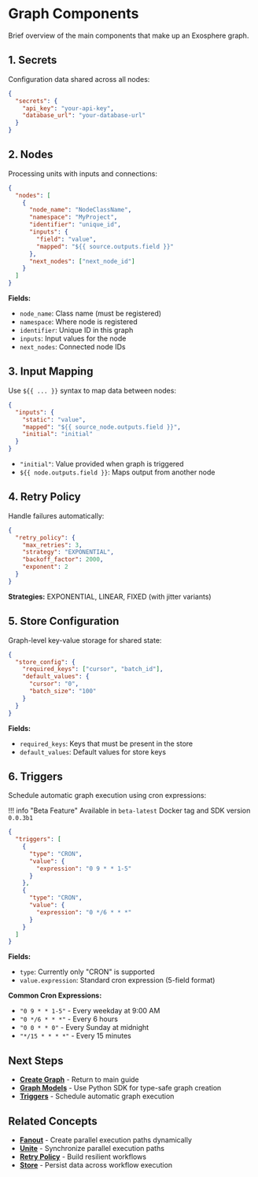 # Graph Components

Brief overview of the main components that make up an Exosphere graph.

## 1. Secrets

Configuration data shared across all nodes:

```json
{
  "secrets": {
    "api_key": "your-api-key",
    "database_url": "your-database-url"
  }
}
```

## 2. Nodes

Processing units with inputs and connections:

```json
{
  "nodes": [
    {
      "node_name": "NodeClassName",
      "namespace": "MyProject",
      "identifier": "unique_id",
      "inputs": {
        "field": "value",
        "mapped": "${{ source.outputs.field }}"
      },
      "next_nodes": ["next_node_id"]
    }
  ]
}
```

**Fields:**
- `node_name`: Class name (must be registered)
- `namespace`: Where node is registered
- `identifier`: Unique ID in this graph
- `inputs`: Input values for the node
- `next_nodes`: Connected node IDs

## 3. Input Mapping

Use `${{ ... }}` syntax to map data between nodes:

```json
{
  "inputs": {
    "static": "value",
    "mapped": "${{ source_node.outputs.field }}",
    "initial": "initial"
  }
}
```

- `"initial"`: Value provided when graph is triggered
- `${{ node.outputs.field }}`: Maps output from another node

## 4. Retry Policy

Handle failures automatically:

```json
{
  "retry_policy": {
    "max_retries": 3,
    "strategy": "EXPONENTIAL",
    "backoff_factor": 2000,
    "exponent": 2
  }
}
```

**Strategies:** EXPONENTIAL, LINEAR, FIXED (with jitter variants)

## 5. Store Configuration

Graph-level key-value storage for shared state:

```json
{
  "store_config": {
    "required_keys": ["cursor", "batch_id"],
    "default_values": {
      "cursor": "0",
      "batch_size": "100"
    }
  }
}
```

**Fields:**
- `required_keys`: Keys that must be present in the store
- `default_values`: Default values for store keys

## 6. Triggers

Schedule automatic graph execution using cron expressions:

!!! info "Beta Feature"
    Available in `beta-latest` Docker tag and SDK version `0.0.3b1`

```json
{
  "triggers": [
    {
      "type": "CRON",
      "value": {
        "expression": "0 9 * * 1-5"
      }
    },
    {
      "type": "CRON", 
      "value": {
        "expression": "0 */6 * * *"
      }
    }
  ]
}
```

**Fields:**
- `type`: Currently only "CRON" is supported
- `value.expression`: Standard cron expression (5-field format)

**Common Cron Expressions:**
- `"0 9 * * 1-5"` - Every weekday at 9:00 AM
- `"0 */6 * * *"` - Every 6 hours
- `"0 0 * * 0"` - Every Sunday at midnight
- `"*/15 * * * *"` - Every 15 minutes

## Next Steps

- **[Create Graph](./create-graph.md)** - Return to main guide
- **[Graph Models](./python-sdk-graph.md)** - Use Python SDK for type-safe graph creation
- **[Triggers](./triggers.md)** - Schedule automatic graph execution

## Related Concepts

- **[Fanout](./fanout.md)** - Create parallel execution paths dynamically
- **[Unite](./unite.md)** - Synchronize parallel execution paths
- **[Retry Policy](./retry-policy.md)** - Build resilient workflows
- **[Store](./store.md)** - Persist data across workflow execution
